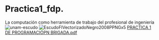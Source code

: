 # Practica1_fdp.
La computación como herramienta de trabajo del profesional de ingeniería
![unam-escudo](https://user-images.githubusercontent.com/80082306/110734538-a0cdb480-81ed-11eb-9b02-5bb8fb2fd4d6.png)
![EscudoFIVectorizadoNegro2008PPNGx5](https://user-images.githubusercontent.com/80082306/110734540-a1664b00-81ed-11eb-94cb-2eedf22c1987.png)
[PRACTICA 1 DE PROGRAMACIÓPN BRIGADA.pdf](https://github.com/Conde-code/Practica1_fdp./files/6126367/PRACTICA.1.DE.PROGRAMACIOPN.BRIGADA.pdf)
